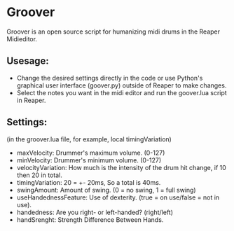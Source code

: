 # Groover

Groover is an open source script for humanizing midi drums in the Reaper Midieditor.

## Usesage:

- Change the desired settings directly in the code or use Python's graphical user interface (goover.py) outside of Reaper to make changes.
- Select the notes you want in the midi editor and run the goover.lua script in Reaper.

## Settings:
(in the groover.lua file, for example, local timingVariation)

- maxVelocity: Drummer's maximum volume. (0-127)
- minVelocity: Drummer's minimum volume. (0-127)
- velocityVariation: How much is the intensity of the drum hit change, if 10 then 20 in total.
- timingVariation: 20 = +- 20ms, So a total is 40ms.
- swingAmount: Amount of swing. (0 = no swing, 1 = full swing)
- useHandednessFeature: Use of dexterity. (true = on use/false = not in use).
- handedness: Are you right- or left-handed? (right/left)
- handSrenght: Strength Difference Between Hands.
